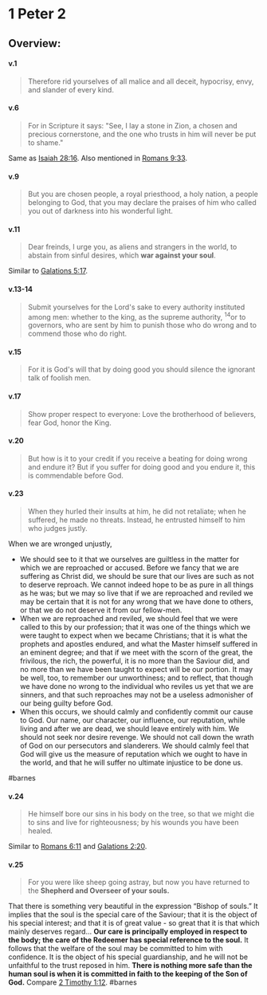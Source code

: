 # 1 Peter 2

## Overview:



#### v.1
>Therefore rid yourselves of all malice and all deceit, hypocrisy, envy, and slander of every kind.

#### v.6
>For in Scripture it says:
>    "See, I lay a stone in Zion,
>     a chosen and precious cornerstone,
>     and the one who trusts in him
>     will never be put to shame."

Same as [Isaiah 28:16](Isaiah28#v.16). Also mentioned in [Romans 9:33](Romans9#v.33).

#### v.9
>But you are chosen people, a royal priesthood, a holy nation, a people belonging to God, that you may declare the praises of him who called you out of darkness into his wonderful light.

#### v.11
>Dear freinds, I urge you, as aliens and strangers in the world, to abstain from sinful desires, which **war against your soul**.

Similar to [Galations 5:17](Galatians5.md#v.17).

#### v.13-14
>Submit yourselves for the Lord's sake to every authority instituted among men: whether to the king, as the supreme authority, <sup>14</sup>or to governors, who are sent by him to punish those who do wrong and to commend those who do right.

#### v.15
>For it is God's will that by doing good you should silence the ignorant talk of foolish men.

#### v.17
>Show proper respect to everyone: Love the brotherhood of believers, fear God, honor the King.

#### v.20
>But how is it to your credit if you receive a beating for doing wrong and endure it? But if you suffer for doing good and you endure it, this is commendable before God.

#### v.23
>When they hurled their insults at him, he did not retaliate; when he suffered, he made no threats. Instead, he entrusted himself to him who judges justly.

When we are wronged unjustly,
-  We should see to it that we ourselves are guiltless in the matter for which we are reproached or accused. Before we fancy that we are suffering as Christ did, we should be sure that our lives are such as not to deserve reproach. We cannot indeed hope to be as pure in all things as he was; but we may so live that if we are reproached and reviled we may be certain that it is not for any wrong that we have done to others, or that we do not deserve it from our fellow-men.
- When we are reproached and reviled, we should feel that we were called to this by our profession; that it was one of the things which we were taught to expect when we became Christians; that it is what the prophets and apostles endured, and what the Master himself suffered in an eminent degree; and that if we meet with the scorn of the great, the frivilous, the rich, the powerful, it is no more than the Saviour did, and no more than we have been taught to expect will be our portion. It may be well, too, to remember our unworthiness; and to reflect, that though we have done no wrong to the individual who reviles us yet that we are sinners, and that such reproaches may not be a useless admonisher of our being guilty before God. 
- When this occurs, we should calmly and confidently commit our cause to God. Our name, our character, our influence, our reputation, while living and after we are dead, we should leave entirely with him. We should not seek nor desire revenge. We should not call down the wrath of God on our persecutors and slanderers. We should calmly feel that God will give us the measure of reputation which we ought to have in the world, and that he will suffer no ultimate injustice to be done us.

#barnes 

#### v.24
>He himself bore our sins in his body on the tree, so that we might die to sins and live for righteousness; by his wounds you have been healed.

Similar to [Romans 6:11](Romans6#v.11) and [Galations 2:20](Galatians2.md#v.20).

#### v.25
>For you were like sheep going astray, but now you have returned to the **Shepherd and Overseer of your souls.**

That there is something very beautiful in the expression “Bishop of souls.” It implies that the soul is the special care of the Saviour; that it is the object of his special interest; and that it is of great value - so great that it is that which mainly deserves regard... **Our care is principally employed in respect to the body; the care of the Redeemer has special reference to the soul.** It follows that the welfare of the soul may be committed to him with confidence. It is the object of his special guardianship, and he will not be unfaithful to the trust reposed in him. **There is nothing more safe than the human soul is when it is committed in faith to the keeping of the Son of God.** Compare [2 Timothy 1:12](2Timothy1#v.12).
#barnes 